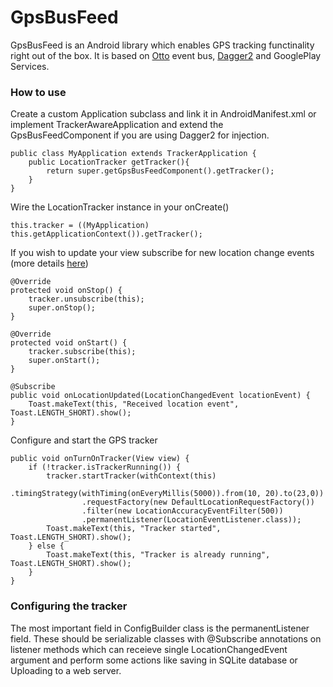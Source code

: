 # GpsBusFeed

GpsBusFeed is an Android library which enables GPS tracking functinality right out of the box. It is based on [Otto](https://github.com/square/otto) event bus, [Dagger2](https://google.github.io/dagger/) and GooglePlay Services. 

### How to use

Create a custom Application subclass and link it in AndroidManifest.xml or implement TrackerAwareApplication and extend the GpsBusFeedComponent if you are using Dagger2 for injection. 

    public class MyApplication extends TrackerApplication {
        public LocationTracker getTracker(){
            return super.getGpsBusFeedComponent().getTracker();
        }
    }
    
Wire the LocationTracker instance in your onCreate()

    this.tracker = ((MyApplication) this.getApplicationContext()).getTracker();
    
If you wish to update your view subscribe for new location change events (more details [here](http://square.github.io/otto/))

    @Override
    protected void onStop() {
        tracker.unsubscribe(this);
        super.onStop();
    }

    @Override
    protected void onStart() {
        tracker.subscribe(this);
        super.onStart();
    }
    
    @Subscribe
    public void onLocationUpdated(LocationChangedEvent locationEvent) {
        Toast.makeText(this, "Received location event", Toast.LENGTH_SHORT).show();
    }
    
Configure and start the GPS tracker


    public void onTurnOnTracker(View view) {
        if (!tracker.isTrackerRunning()) {
            tracker.startTracker(withContext(this)
                    .timingStrategy(withTiming(onEveryMillis(5000)).from(10, 20).to(23,0))
                    .requestFactory(new DefaultLocationRequestFactory())
                    .filter(new LocationAccuracyEventFilter(500))
                    .permanentListener(LocationEventListener.class));
            Toast.makeText(this, "Tracker started", Toast.LENGTH_SHORT).show();
        } else {
            Toast.makeText(this, "Tracker is already running", Toast.LENGTH_SHORT).show();
        }
    }
    
### Configuring the tracker

The most important field in ConfigBuilder class is the permanentListener field. These should be serializable classes with @Subscribe annotations on listener methods which can receieve single LocationChangedEvent argument and perform some actions like saving in SQLite database or Uploading to a web server.

